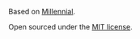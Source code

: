 Based on [Millennial](https://github.com/LeNPaul/Millennial).

Open sourced under the [MIT license](https://github.com/LeNPaul/Millennial/blob/gh-pages/LICENSE.md).
